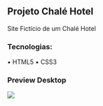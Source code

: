 ## Projeto Chalé Hotel

Site Fictício de um Chalé Hotel

### Tecnologias:

:black_small_square: HTML5
:black_small_square: CSS3

### Preview Desktop

<img src="assets/imagens/preview.jpg">